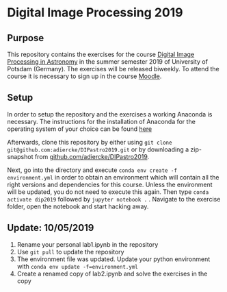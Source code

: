# Digital Image Processing 2019

## Purpose

This repository contains the exercises for the course [Digital Image Processing in Astronomy](http://theosolid.qipc.org/KomVV_SS2019.pdf) in the summer semester 2019 of University of Potsdam (Germany). The exercises will be released biweekly. To attend the course it is necessary to sign up in the course [Moodle](https://moodle2.uni-potsdam.de).


## Setup

In order to setup the repository and the exercises a working Anaconda is necessary. The instructions for the installation of Anaconda for the operating system of your choice can be found [here](https://www.anaconda.com/distribution/)

Afterwards, clone this repository by either using `git clone git@github.com:adiercke/DIPastro2019.git` or by downloading a zip-snapshot from [github.com/adiercke/DIPastro2019](https://github.com/adiercke/DIPastro2019).

Next, go into the directory and execute `conda env create -f environment.yml` in order to obtain an environment which will contain all the right versions and dependencies for this course. Unless the environment will be updated, you do not need to execute this again. Then type `conda activate dip2019` followed by `jupyter notebook .` . Navigate to the exercise folder, open the notebook and start hacking away.


## Update: 10/05/2019

1. Rename your personal lab1.ipynb in the repository
2. Use `git pull` to update the repository
3. The environment file was updated. Update your python environment with `conda env update -f=environment.yml`
4. Create a renamed copy of lab2.ipynb and solve the exercises in the copy

